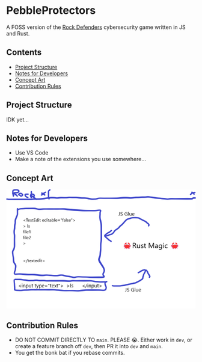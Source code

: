 # PebbleProtectors

A FOSS version of the [Rock Defenders](https://cybergamesuk.com/rock-defenders) cybersecurity game written in JS and Rust.

<!-- omit from toc -->
## Contents

- [Project Structure](#project-structure)
- [Notes for Developers](#notes-for-developers)
- [Concept Art](#concept-art)
- [Contribution Rules](#contribution-rules)

## Project Structure

IDK yet...

## Notes for Developers

- Use VS Code
- Make a note of the extensions you use somewhere...

## Concept Art

![PebbleProtectors Concept Art](./Docs/Images/PebbleProtectors_Concept.png)

## Contribution Rules

- DO NOT COMMIT DIRECTLY TO `main`. PLEASE 😭. Either work in `dev`, or create a feature branch off `dev`, then PR it into `dev` and `main`.
- You get the bonk bat if you rebase commits.
